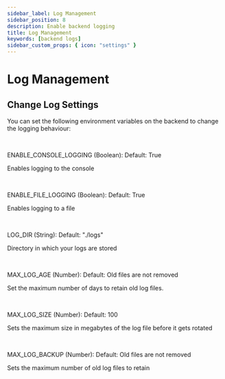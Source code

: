 ```yaml
---
sidebar_label: Log Management
sidebar_position: 8
description: Enable backend logging
title: Log Management
keywords: [backend logs]
sidebar_custom_props: { icon: "settings" }
---
```


# Log Management

## Change Log Settings

You can set the following environment variables on the backend to change the logging behaviour:

<br />

ENABLE_CONSOLE_LOGGING (Boolean):
Default: True

Enables logging to the console

<br />

ENABLE_FILE_LOGGING (Boolean):
Default: True

Enables logging to a file

<br />

LOG_DIR (String):
Default: "./logs"

Directory in which your logs are stored

<br />

MAX_LOG_AGE (Number):
Default: Old files are not removed

Set the maximum number of days to retain old log files.

<br />

MAX_LOG_SIZE (Number):
Default: 100

Sets the maximum size in megabytes of the log file before it gets rotated

<br />

MAX_LOG_BACKUP (Number):
Default: Old files are not removed

Sets the maximum number of old log files to retain
